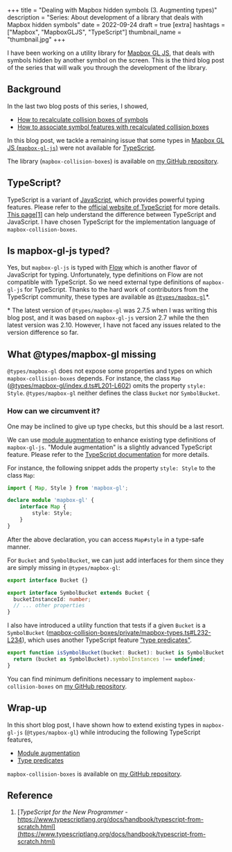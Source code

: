 +++
title = "Dealing with Mapbox hidden symbols (3. Augmenting types)"
description = "Series: About development of a library that deals with Mapbox hidden symbols"
date = 2022-09-24
draft = true
[extra]
hashtags = ["Mapbox", "MapboxGLJS", "TypeScript"]
thumbnail_name = "thumbnail.jpg"
+++

I have been working on a utility library for [Mapbox GL JS](https://docs.mapbox.com/mapbox-gl-js/guides/), that deals with symbols hidden by another symbol on the screen.
This is the third blog post of the series that will walk you through the development of the library.

<!-- more -->

## Background

In the last two blog posts of this series, I showed,
- [How to recalculate collision boxes of symbols](../0009-mapbox-collision-boxes/)
- [How to associate symbol features with recalculated collision boxes](../0010-mapbox-collision-boxes/)

In this blog post, we tackle a remaining issue that some types in [Mapbox GL JS (`mapbox-gl-js`)](https://docs.mapbox.com/mapbox-gl-js/guides/) were not available for [TypeScript](https://www.typescriptlang.org).

The library (`mapbox-collision-boxes`) is available on [my GitHub repository](https://github.com/codemonger-io/mapbox-collision-boxes).

## TypeScript?

TypeScript is a variant of [JavaScript](https://developer.mozilla.org/en-US/docs/Web/JavaScript), which provides powerful typing features.
Please refer to the [official website of TypeScript](https://www.typescriptlang.org) for more details.
[This page](https://www.typescriptlang.org/docs/handbook/typescript-from-scratch.html)[\[1\]](#Reference) can help understand the difference between TypeScript and JavaScript.
I have chosen TypeScript for the implementation language of `mapbox-collision-boxes`.

## Is mapbox-gl-js typed?

Yes, but `mapbox-gl-js` is typed with [Flow](https://flow.org) which is another flavor of JavaScript for typing.
Unfortunately, type definitions on Flow are not compatible with TypeScript.
So we need external type definitions of `mapbox-gl-js` for TypeScript.
Thanks to the hard work of contributors from the TypeScript community, these types are available as [`@types/mapbox-gl`](https://www.npmjs.com/package/@types/mapbox-gl)\*.

\* The latest version of `@types/mapbox-gl` was 2.7.5 when I was writing this blog post, and it was based on `mapbox-gl-js` version 2.7 while the then latest version was 2.10.
However, I have not faced any issues related to the version difference so far.

## What @types/mapbox-gl missing

`@types/mapbox-gl` does not expose some properties and types on which `mapbox-collision-boxes` depends.
For instance, the class `Map` ([@types/mapbox-gl/index.d.ts#L201-L602](https://github.com/DefinitelyTyped/DefinitelyTyped/blob/482d94eee7b27c478034e188bbeb64e2f995bbd8/types/mapbox-gl/index.d.ts#L201-L602)) omits the property `style: Style`.
`@types/mapbox-gl` neither defines the class `Bucket` nor `SymbolBucket`.

### How can we circumvent it?

One may be inclined to give up type checks, but this should be a last resort.

We can use [module augmentation](https://www.typescriptlang.org/docs/handbook/declaration-merging.html#module-augmentation) to enhance existing type definitions of `mapbox-gl-js`.
"Module augmentation" is a slightly advanced TypeScript feature.
Please refer to the [TypeScript documentation](https://www.typescriptlang.org/docs/handbook/declaration-merging.html#module-augmentation) for more details.

For instance, the following snippet adds the property `style: Style` to the class `Map`:
```ts
import { Map, Style } from 'mapbox-gl';

declare module 'mapbox-gl' {
    interface Map {
        style: Style;
    }
}
```

After the above declaration, you can access `Map#style` in a type-safe manner.

For `Bucket` and `SymbolBucket`, we can just add interfaces for them since they are simply missing in `@types/mapbox-gl`:
```ts
export interface Bucket {}

export interface SymbolBucket extends Bucket {
  bucketInstanceId: number;
  // ... other properties
}
```

I also have introduced a utility function that tests if a given `Bucket` is a `SymbolBucket` ([mapbox-collision-boxes/private/mapbox-types.ts#L232-L234](https://github.com/codemonger-io/mapbox-collision-boxes/blob/b48e39231ef328815ef9ad276fd230de2ccfcaab/src/private/mapbox-types.ts#L232-L234)), which uses another TypeScript feature ["type predicates"](https://www.typescriptlang.org/docs/handbook/2/narrowing.html#using-type-predicates).
```ts
export function isSymbolBucket(bucket: Bucket): bucket is SymbolBucket {
  return (bucket as SymbolBucket).symbolInstances !== undefined;
}
```

You can find minimum definitions necessary to implement `mapbox-collision-boxes` on [my GitHub repository](https://github.com/codemonger-io/mapbox-collision-boxes/blob/db7812e7c874df1f59ea6264e027ac0eeeb95875/src/private/mapbox-types.ts).

## Wrap-up

In this short blog post, I have shown how to extend existing types in `mapbox-gl-js` (`@types/mapbox-gl`) while introducing the following TypeScript features,
- [Module augmentation](https://www.typescriptlang.org/docs/handbook/declaration-merging.html#module-augmentation)
- [Type predicates](https://www.typescriptlang.org/docs/handbook/2/narrowing.html#using-type-predicates)

`mapbox-collision-boxes` is available on [my GitHub repository](https://github.com/codemonger-io/mapbox-collision-boxes).

## Reference

1. [_TypeScript for the New Programmer_ - https://www.typescriptlang.org/docs/handbook/typescript-from-scratch.html](https://www.typescriptlang.org/docs/handbook/typescript-from-scratch.html)